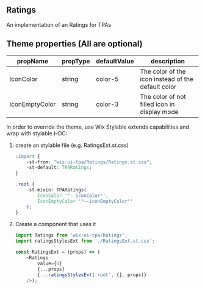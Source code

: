 ## Ratings
An implementation of an Ratings for TPAs


## Theme properties (All are optional)

| propName   | propType | defaultValue     | description                                         |
|------------|----------|------------------|-----------------------------------------------------|
| IconColor  | string   | color-5          | The color of the icon instead of the default color  |
| IconEmptyColor | string   | color-3  | The color of not filled icon in display mode |

In order to override the theme, use Wix Stylable extends capabilities and wrap with stylable HOC:

1. create an stylable file (e.g. RatingsExt.st.css)
    ``` css
    :import {
        -st-from: "wix-ui-tpa/Ratings/Ratings.st.css";
        -st-default: TPARatings;
    }

    .root {
        -st-mixin: TPARatings(
            IconColor '"--iconColor"',
            IconEmptyColor '"--iconEmptyColor"'
        );
    }

    ```

2. Create a component that uses it
    ``` javascript
    import Ratings from 'wix-ui-tpa/Ratings';
    import ratingsStylesExt from './RatingsExt.st.css';

    const RatingsExt = (props) => (
        <Ratings
            value={0}
            {...props}
            {...ratingsStylesExt('root', {}, props)}
        />);
    ```
